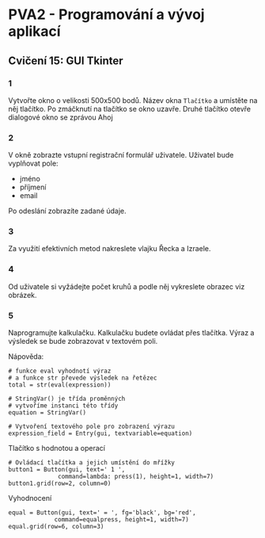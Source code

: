 # PVA2 - Programování a vývoj aplikací
## Cvičení 15: GUI Tkinter

### 1
Vytvořte okno o velikosti  500x500 bodů. Název okna `Tlačítko` a umístěte na něj tlačítko.
Po zmáčknutí na tlačítko se okno uzavře.
Druhé tlačítko otevře dialogové okno se zprávou Ahoj

### 2
V okně zobrazte vstupní registrační formulář uživatele. Uživatel bude vyplňovat pole:
* jméno
* příjmení
* email

Po odeslání zobrazíte zadané údaje. 

### 3

Za využití efektivních metod nakreslete vlajku Řecka a Izraele.

### 4
Od uživatele si vyžádejte počet kruhů a podle něj vykreslete obrazec viz obrázek.

### 5
Naprogramujte kalkulačku. Kalkulačku budete ovládat přes tlačítka. Výraz a výsledek se bude zobrazovat v textovém poli.

Nápověda:

```
# funkce eval vyhodnotí výraz
# a funkce str převede výsledek na řetězec
total = str(eval(expression))
```

```
# StringVar() je třída proměnných
# vytvoříme instanci této třídy
equation = StringVar()

# Vytvoření textového pole pro zobrazení výrazu
expression_field = Entry(gui, textvariable=equation)
```


Tlačítko s hodnotou a operací
```
# Ovládací tlačítka a jejich umístění do mřížky
button1 = Button(gui, text=' 1 ',
              command=lambda: press(1), height=1, width=7)
button1.grid(row=2, column=0)
```

Vyhodnocení
```
equal = Button(gui, text=' = ', fg='black', bg='red',
             command=equalpress, height=1, width=7)
equal.grid(row=6, column=3)
```
